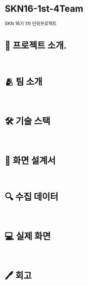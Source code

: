 # SKN16-1st-4Team
SKN 16기 1차 단위프로젝트
<br>
# 📌 프로젝트 소개.
<br>

# 🫂 팀 소개
<br>


# 🛠 기술 스택
<br>


# 📄 화면 설계서
<br>


# 🔍 수집 데이터
<br>

# 💻 실제 화면
<br>

# 🖊 회고
<br>
